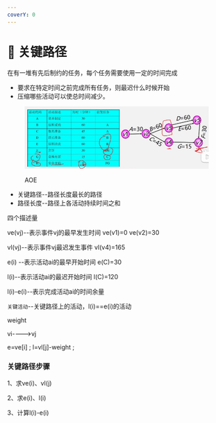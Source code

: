 ```yaml
---
coverY: 0
---
```


# 🥳 关键路径

在有一堆有先后制约的任务，每个任务需要使用一定的时间完成

* 要求在特定时间之前完成所有任务，则最迟什么时候开始
* 压缩哪些活动可以使总时间减少。

<figure><img src="../../../.gitbook/assets/屏幕截图 2022-09-13 181416.jpg" alt=""><figcaption><p>AOE</p></figcaption></figure>

* 关键路径--路径长度最长的路径
* 路径长度--路径上各活动持续时间之和

四个描述量

ve(vj)--表示事件vj的最早发生时间 ve(v1)=0 ve(v2)=30

vl(vj)--表示事件vj最迟发生事件 vl(v4)=165

e(i) --表示活动ai的最早开始时间 e(C)=30

l(i)--表示活动ai的最迟开始时间 l(C)=120

l(i)-e(i)--表示完成活动ai的时间余量

`关键活动`--关键路径上的活动，l(i)==e(i)的活动

&#x20;  weight

vi---->vj

e=ve\[i] ;  l=vl\[j]-weight ;

### 关键路径步骤

1、求ve(i)、vl(j)

2、求e(i)、l(i)

3、计算l(i)-e(i)

